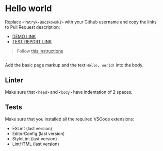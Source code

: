 # Hello world

Replace `<Patryk-Buczkowski>` with your Github username and copy the links to Pull Request description:
- [DEMO LINK](https://Patryk-Buczkowski.github.io/layout_hello-world/)
- [TEST REPORT LINK](https://Patryk-Buczkowski.github.io/layout_hello-world/report/html_report/)

> Follow [this instructions](https://mate-academy.github.io/layout_task-guideline/#how-to-solve-the-layout-tasks-on-github)
___



Add the basic page markup and the text `Hello, world!` into the body.

## Linter

Make sure that `<head>` and `<body>` have indentation of 2 spaces.

## Tests

Make sure that you installed all the required VSCode extensions:

- ESLint (last version)
- EditorConfig (last version)
- StyleLint (last version)
- LintHTML (last version)
